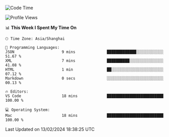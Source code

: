 <!--START_SECTION:waka-->
![Code Time](http://img.shields.io/badge/Code%20Time-347%20hrs%2044%20mins-blue)

![Profile Views](http://img.shields.io/badge/Profile%20Views-8-blue)

📊 **This Week I Spent My Time On** 

```text
🕑︎ Time Zone: Asia/Shanghai

💬 Programming Languages: 
JSON                     9 mins              █████████████░░░░░░░░░░░░   51.67 % 
XML                      7 mins              ██████████░░░░░░░░░░░░░░░   41.08 % 
HTML                     1 min               ██░░░░░░░░░░░░░░░░░░░░░░░   07.12 % 
Markdown                 0 secs              ░░░░░░░░░░░░░░░░░░░░░░░░░   00.13 % 

🔥 Editors: 
VS Code                  18 mins             █████████████████████████   100.00 % 

💻 Operating System: 
Mac                      18 mins             █████████████████████████   100.00 % 
```


 Last Updated on 13/02/2024 18:38:25 UTC
<!--END_SECTION:waka-->
